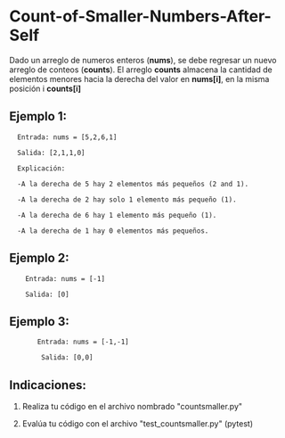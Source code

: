 # Count-of-Smaller-Numbers-After-Self
Dado un arreglo de numeros enteros (**nums**), se debe regresar un nuevo arreglo de conteos (**counts**). El arreglo **counts** almacena la cantidad de elementos menores hacia la derecha del valor en **nums[i]**, en la misma posición i **counts[i]**

## **Ejemplo 1:**

      Entrada: nums = [5,2,6,1]

      Salida: [2,1,1,0]

      Explicación:

      -A la derecha de 5 hay 2 elementos más pequeños (2 and 1).

      -A la derecha de 2 hay solo 1 elemento más pequeño (1).

      -A la derecha de 6 hay 1 elemento más pequeño (1).

      -A la derecha de 1 hay 0 elementos más pequeños.



## **Ejemplo 2:**

        Entrada: nums = [-1]

        Salida: [0]

## **Ejemplo 3:**

           Entrada: nums = [-1,-1]

            Salida: [0,0]
 
## **Indicaciones:**

1. Realiza tu código en el archivo nombrado "countsmaller.py"

2. Evalúa tu código con el archivo "test_countsmaller.py" (pytest)
